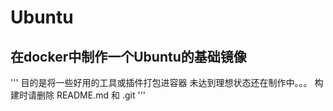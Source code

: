 # Ubuntu

## 在docker中制作一个Ubuntu的基础镜像

'''
    目的是将一些好用的工具或插件打包进容器
    未达到理想状态还在制作中。。。
    构建时请删除 README.md 和 .git
'''
